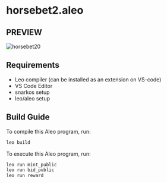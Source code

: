 # horsebet2.aleo

## PREVIEW
![horsebet20](https://github.com/Elexy101/Aleo-HorseBet/assets/24855083/e6550f3c-2173-45e8-a837-2bf687c9a39a)

## Requirements
- Leo compiler (can be installed as an extension on VS-code)
- VS Code Editor
- snarkos setup
- leo/aleo setup

## Build Guide


To compile this Aleo program, run:
```bash
leo build
```

To execute this Aleo program, run:
```bash
leo run mint_public
leo run bid_public
leo run reward
```
